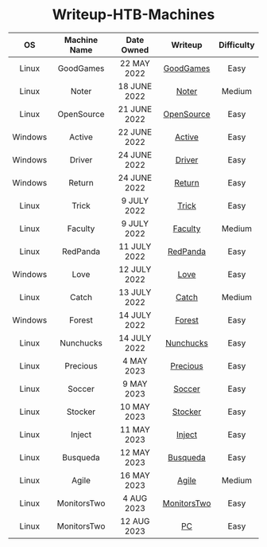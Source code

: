 <h1 align="center"> Writeup-HTB-Machines </h1>

<div align="center">

| **OS** | **Machine Name** | **Date Owned** | **Writeup** | **Difficulty** |
|:---:|:---:|:---:|:---:|:---:|
| Linux | GoodGames | 22 MAY 2022 | [GoodGames](GoodGames/README.md) | Easy |
| Linux | Noter | 18 JUNE 2022 | [Noter](Noter/README.md) | Medium |
| Linux | OpenSource | 21 JUNE 2022 | [OpenSource](OpenSource/README.md) | Easy |
| Windows | Active | 22 JUNE 2022 | [Active](Active/README.md) | Easy |
| Windows | Driver | 24 JUNE 2022 | [Driver](Driver/README.md) | Easy |
| Windows | Return | 24 JUNE 2022 | [Return](Return/README.md) | Easy |
| Linux | Trick | 9 JULY 2022 | [Trick](Trick/README.md) | Easy |
| Linux | Faculty | 9 JULY 2022 | [Faculty](Faculty/README.md) | Medium |
| Linux | RedPanda | 11 JULY 2022 | [RedPanda](RedPanda/README.md) | Easy |
| Windows | Love | 12 JULY 2022 | [Love](Love/README.md) | Easy |
| Linux | Catch | 13 JULY 2022 | [Catch](Catch/README.md) | Medium |
| Windows | Forest | 14 JULY 2022 | [Forest](Forest/README.md) | Easy |
| Linux | Nunchucks | 14 JULY 2022 | [Nunchucks](Nunchucks/README.md) | Easy |
| Linux | Precious | 4 MAY 2023 | [Precious](Precious/README.md) | Easy |
| Linux | Soccer | 9 MAY 2023 | [Soccer](Soccer/README.md) | Easy |
| Linux | Stocker | 10 MAY 2023 | [Stocker](Stocker/README.md) | Easy |
| Linux | Inject | 11 MAY 2023 | [Inject](Inject/README.md) | Easy |
| Linux | Busqueda | 12 MAY 2023 | [Busqueda](Busqueda/README.md) | Easy |
| Linux | Agile | 16 MAY 2023 | [Agile](Agile/README.md) | Medium |
| Linux | MonitorsTwo | 4 AUG 2023 | [MonitorsTwo](MonitorsTwo/README.md) | Easy |
| Linux | MonitorsTwo | 12 AUG 2023 | [PC](PC/README.md) | Easy |

</div>
